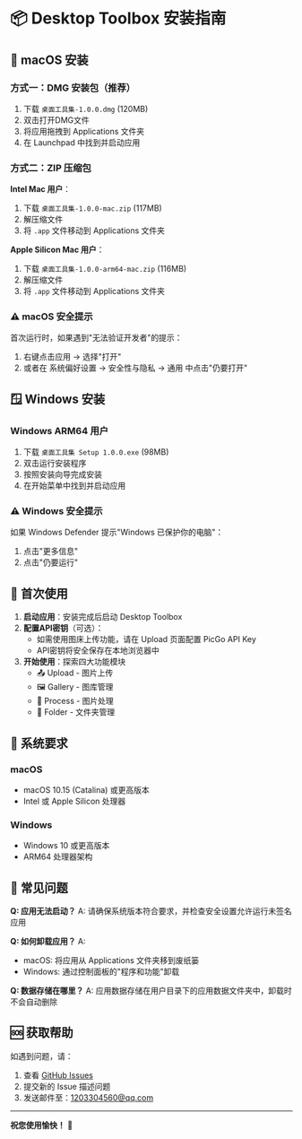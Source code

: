 # 📦 Desktop Toolbox 安装指南

## 🍎 macOS 安装

### 方式一：DMG 安装包（推荐）
1. 下载 `桌面工具集-1.0.0.dmg` (120MB)
2. 双击打开DMG文件
3. 将应用拖拽到 Applications 文件夹
4. 在 Launchpad 中找到并启动应用

### 方式二：ZIP 压缩包
**Intel Mac 用户**：
1. 下载 `桌面工具集-1.0.0-mac.zip` (117MB)
2. 解压缩文件
3. 将 `.app` 文件移动到 Applications 文件夹

**Apple Silicon Mac 用户**：
1. 下载 `桌面工具集-1.0.0-arm64-mac.zip` (116MB)
2. 解压缩文件
3. 将 `.app` 文件移动到 Applications 文件夹

### ⚠️ macOS 安全提示
首次运行时，如果遇到"无法验证开发者"的提示：
1. 右键点击应用 → 选择"打开"
2. 或者在 系统偏好设置 → 安全性与隐私 → 通用 中点击"仍要打开"

## 🪟 Windows 安装

### Windows ARM64 用户
1. 下载 `桌面工具集 Setup 1.0.0.exe` (98MB)
2. 双击运行安装程序
3. 按照安装向导完成安装
4. 在开始菜单中找到并启动应用

### ⚠️ Windows 安全提示
如果 Windows Defender 提示"Windows 已保护你的电脑"：
1. 点击"更多信息"
2. 点击"仍要运行"

## 🚀 首次使用

1. **启动应用**：安装完成后启动 Desktop Toolbox
2. **配置API密钥**（可选）：
   - 如需使用图床上传功能，请在 Upload 页面配置 PicGo API Key
   - API密钥将安全保存在本地浏览器中
3. **开始使用**：探索四大功能模块
   - 📤 Upload - 图片上传
   - 🖼️ Gallery - 图库管理  
   - 🔧 Process - 图片处理
   - 📁 Folder - 文件夹管理

## 🔧 系统要求

### macOS
- macOS 10.15 (Catalina) 或更高版本
- Intel 或 Apple Silicon 处理器

### Windows
- Windows 10 或更高版本
- ARM64 处理器架构

## 📝 常见问题

**Q: 应用无法启动？**
A: 请确保系统版本符合要求，并检查安全设置允许运行未签名应用

**Q: 如何卸载应用？**
A: 
- macOS: 将应用从 Applications 文件夹移到废纸篓
- Windows: 通过控制面板的"程序和功能"卸载

**Q: 数据存储在哪里？**
A: 应用数据存储在用户目录下的应用数据文件夹中，卸载时不会自动删除

## 🆘 获取帮助

如遇到问题，请：
1. 查看 [GitHub Issues](https://github.com/shaocc1234/desktop-toolbox/issues)
2. 提交新的 Issue 描述问题
3. 发送邮件至：1203304560@qq.com

---

**祝您使用愉快！** 🎉
